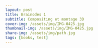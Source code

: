 ```yaml
---
layout: post
title: Brainodes 1
subtitle: Compositing et montage 3D
cover-img: /assets/img/IMG-0425.jpg
thumbnail-img: /assets/img/IMG-0425.jpg
share-img: /assets/img/path.jpg
tags: [books, test]
---
```

